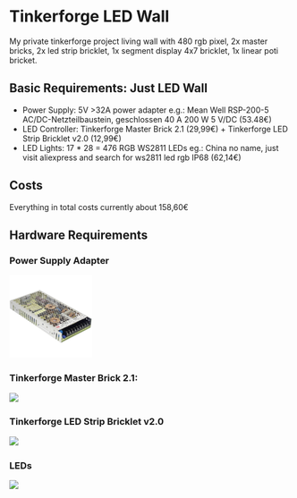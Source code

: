 # Tinkerforge LED Wall
My private tinkerforge project living wall with 480 rgb pixel, 2x master bricks, 2x led strip bricklet, 1x segment display 4x7 bricklet, 1x linear poti bricket.

## Basic Requirements: Just LED Wall
- Power Supply: 5V >32A power adapter e.g.: Mean Well RSP-200-5 AC/DC-Netzteilbaustein, geschlossen 40 A 200 W 5 V/DC (53.48€)
- LED Controller: Tinkerforge Master Brick 2.1 (29,99€) + Tinkerforge LED Strip Bricklet v2.0 (12,99€)
- LED Lights: 17 * 28 = 476 RGB WS2811 LEDs eg.: China no name, just visit aliexpress and search for ws2811 led rgb IP68 (62,14€)

## Costs
Everything in total costs currently about 158,60€

## Hardware Requirements
### Power Supply Adapter
<img src="mean-well-rsp-200-5-ac-dc-netzteilbaustein-geschlossen-40-a-200-w-5-v-dc.jpg" width="148">

### Tinkerforge Master Brick 2.1:
<img src="https://www.tinkerforge.com/de/shop/media/catalog/product/cache/2/image/9df78eab33525d08d6e5fb8d27136e95/b/r/brick_master21_tilted_front_800.jpg" width="148">

### Tinkerforge LED Strip Bricklet v2.0
<img src="https://www.tinkerforge.com/de/doc/_images/Bricklets/bricklet_led_strip_v2_tilted_800.jpg" width="148">

### LEDs  
<img src="https://ae01.alicdn.com/kf/HTB1O83GHVXXXXXpXVXXq6xXFXXXO/A-12mm-WS2811-pixel-led-module-lamp-bulb-IP68-DC5V-full-color-RGBstring-christmas-light-Addressable.jpg"  width="148">


